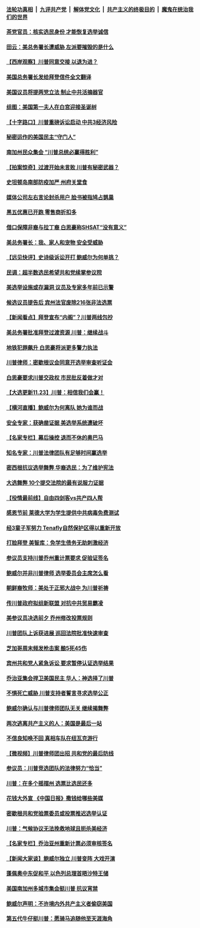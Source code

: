 

####  [法轮功真相](../../../../basic/blob/master/README.md?t=11241931) &nbsp;|&nbsp; [九评共产党](../../../../9ping.md/blob/master/README.md?t=11241931) &nbsp;|&nbsp; [解体党文化](../../../../jtdwh.md/blob/master/README.md?t=11241931)  &nbsp;|&nbsp; [共产主义的终极目的](../../../../gczydzjmd.md/blob/master/README.md?t=11241931) &nbsp;|&nbsp; [魔鬼在统治我们的世界](../../../../mgztzwmdsj.md/blob/master/README.md?t=11241931) 

#### [茶党官员：核实选民身份 才能恢复选举诚信](../pages/nsc412/n12571626.md?t=11241931) 

#### [田云：美总务署长遭威胁 左派要摧毁的是什么](../pages/nsc412/n12570895.md?t=11241931) 

#### [【西岸观察】川普同意交接 以退为进？](../pages/nsc412/n12570901.md?t=11241931) 

#### [美国总务署长发给拜登信件全文翻译](../pages/nsc412/n12571484.md?t=11241931) 

#### [美国议员将提两党立法 制止中共活摘器官](../pages/nsc412/n12571292.md?t=11241931) 

#### [组图：美国第一夫人在白宫迎接圣诞树](../pages/nsc412/n12571167.md?t=11241931) 

#### [【十字路口】川普重磅诉讼启动 中共3经济风险](../pages/nsc412/n12570992.md?t=11241931) 

#### [秘密运作的美国民主“守门人”](../pages/nsc412/n12570966.md?t=11241931) 

#### [南加州民众集会 “川普总统必赢得胜利”](../pages/nsc412/n12570768.md?t=11241931) 

#### [【拍案惊奇】过渡开始未言败 川普有秘密武器？](../pages/nsc412/n12570933.md?t=11241931) 

#### [史坦顿岛南部防疫加严 州府关堂食](../pages/nsc412/n12570421.md?t=11241931) 

#### [媒体公司左右言论封杀用户 脸书被指鸠占鹊巢](../pages/nsc412/n12570848.md?t=11241931) 

#### [黑五优惠已开跑 零售商折扣多](../pages/nsc412/n12570906.md?t=11241931) 

#### [借口保障非裔与拉丁裔 白思豪称SHSAT“没有意义”](../pages/nsc412/n12570977.md?t=11241931) 

#### [美总务署长：我、家人和宠物 安全受威胁](../pages/nsc412/n12570881.md?t=11241931) 

#### [【远见快评】史诗级诉讼开打 鲍威尔为何单挑？](../pages/nsc412/n12570458.md?t=11241931) 

#### [民调：超半数选民希望共和党续掌参议院](../pages/nsc412/n12570754.md?t=11241931) 

#### [美选举设施或存漏洞 议员及专家多年前已示警](../pages/nsc412/n12570672.md?t=11241931) 

#### [候选议员提告后 宾州法官废除216张非法选票](../pages/nsc412/n12570585.md?t=11241931) 

#### [【新闻看点】拜登宣布“内阁”？川普两线包抄](../pages/nsc412/n12570476.md?t=11241931) 

#### [美总务署批准拜登过渡资源 川普：继续战斗](../pages/nsc412/n12570599.md?t=11241931) 

#### [地铁犯罪飙升 白思豪将派更多警力执法](../pages/nsc412/n12570369.md?t=11241931) 

#### [川普律师：密歇根议会同意开选举审查听证会](../pages/nsc412/n12570578.md?t=11241931) 

#### [白思豪要求川普交政权 市民批反着做才对](../pages/nsc412/n12570371.md?t=11241931) 

#### [【大选更新11.23】川普：相信我们会赢！](../pages/nsc412/n12569219.md?t=11241931) 

#### [【横河直播】鲍威尔为何离队 她为谁而战](../pages/nsc412/n12570183.md?t=11241931) 

#### [安全专家：获确凿证据 美选举系统遭破坏](../pages/nsc412/n12570454.md?t=11241931) 

#### [【名家专栏】幕后操控 退而不休的奥巴马](../pages/nsc412/n12569828.md?t=11241931) 

#### [知名专家：川普法律团队有足够时间赢选举](../pages/nsc412/n12570525.md?t=11241931) 

#### [密西根抗议选举舞弊 华裔选民：为了维护宪法](../pages/nsc412/n12570558.md?t=11241931) 

#### [大选舞弊 10个提交法院的最有说服力证据](../pages/nsc412/n12570314.md?t=11241931) 

#### [【役情最前线】自由四剑客vs共产四人帮](../pages/nsc412/n12570310.md?t=11241931) 

#### [感恩节前 莱德大学为学生提供中共病毒免费测试](../pages/nsc412/n12570499.md?t=11241931) 

#### [经3童子军努力 Tenafly自然保护区得以重新开放](../pages/nsc412/n12570467.md?t=11241931) 

#### [打脸拜登 美智库：免学生债务无助刺激经济](../pages/nsc412/n12570134.md?t=11241931) 

#### [参议员支持川普乔州重计票要求 促验证签名](../pages/nsc412/n12570393.md?t=11241931) 

#### [鲍威尔并非川普律师 选举委员会主席怎么看](../pages/nsc412/n12570220.md?t=11241931) 

#### [朝鲜裔牧师：美处于正邪大战中 为川普祈祷](../pages/nsc412/n12568654.md?t=11241931) 

#### [传川普政府拟组新联盟 对抗中共贸易霸凌](../pages/nsc412/n12570163.md?t=11241931) 

#### [美参议员决选前夕 乔州修改投票规则](../pages/nsc412/n12570161.md?t=11241931) 

#### [川普团队上诉获进展 巡回法院批准快速审查](../pages/nsc412/n12570157.md?t=11241931) 

#### [芝加哥周末频发枪击案 酿5死45伤](../pages/nsc412/n12569967.md?t=11241931) 

#### [宾州共和党人紧急诉讼 要求暂停认证选举结果](../pages/nsc412/n12570045.md?t=11241931) 

#### [乔治亚集会捍卫美国民主 华人：神选择了川普](../pages/nsc412/n12568447.md?t=11241931) 

#### [不惧死亡威胁 川普支持者誓言寻求选举公正](../pages/nsc412/n12568655.md?t=11241931) 

#### [鲍威尔确认与川普律师团队无关 继续揭舞弊](../pages/nsc412/n12569875.md?t=11241931) 

#### [两次逃离共产主义的人：美国是最后一站](../pages/nsc412/n12570323.md?t=11241931) 

#### [不信良知唤不回 真相车队在纽瓦克游行](../pages/nsc412/n12568540.md?t=11241931) 

#### [【微视频】川普律师团出招 共和党的最后防线](../pages/nsc412/n12569906.md?t=11241931) 

#### [参议员：川普竞选团队的法律努力“恰当”](../pages/nsc412/n12569912.md?t=11241931) 

#### [川普：在多个摇摆州 选票比选民还多](../pages/nsc412/n12569945.md?t=11241931) 

#### [花钱大外宣 《中国日报》撒钱给哪些美媒](../pages/nsc412/n12569864.md?t=11241931) 

#### [密歇根共和党验票委员或投票推迟选举认证](../pages/nsc412/n12569863.md?t=11241931) 

#### [川普：气候协议无法挽救地球且扼杀美经济](../pages/nsc412/n12569813.md?t=11241931) 

#### [【名家专栏】乔治亚州重新计票必须审核签名](../pages/nsc412/n12569653.md?t=11241931) 

#### [【新闻大家谈】鲍威尔独立 川普变阵 大戏开演](../pages/nsc412/n12569578.md?t=11241931) 

#### [蓬佩奥中东促和平 以色列总理首晤沙特王储](../pages/nsc412/n12569606.md?t=11241931) 

#### [美国南加州多城市集会挺川普 抗议宵禁](../pages/nsc412/n12568598.md?t=11241931) 

#### [鲍威尔声明：不许境内外共产主义者偷窃美国](../pages/nsc412/n12569436.md?t=11241931) 

#### [第五代牛仔挺川普：愿骑马追随他至天涯海角](../pages/nsc412/n12568128.md?t=11241931) 

